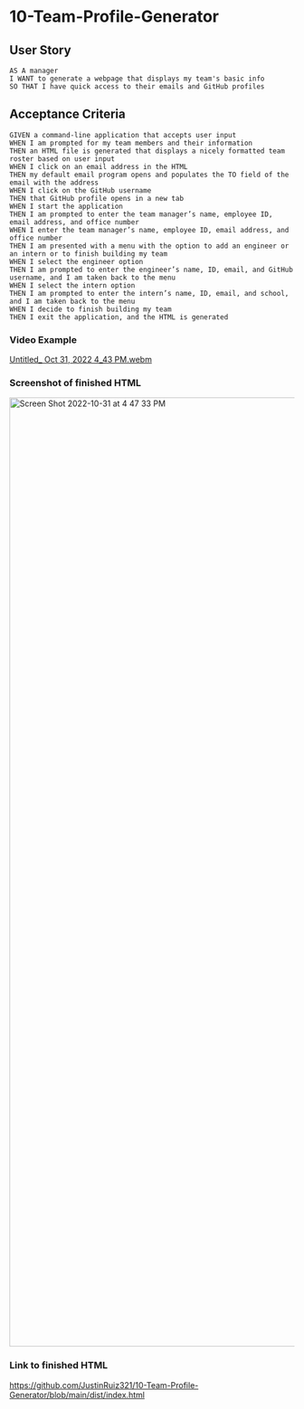 # 10-Team-Profile-Generator
## User Story
```
AS A manager
I WANT to generate a webpage that displays my team's basic info
SO THAT I have quick access to their emails and GitHub profiles
```

## Acceptance Criteria
```
GIVEN a command-line application that accepts user input
WHEN I am prompted for my team members and their information
THEN an HTML file is generated that displays a nicely formatted team roster based on user input
WHEN I click on an email address in the HTML
THEN my default email program opens and populates the TO field of the email with the address
WHEN I click on the GitHub username
THEN that GitHub profile opens in a new tab
WHEN I start the application
THEN I am prompted to enter the team manager’s name, employee ID, email address, and office number
WHEN I enter the team manager’s name, employee ID, email address, and office number
THEN I am presented with a menu with the option to add an engineer or an intern or to finish building my team
WHEN I select the engineer option
THEN I am prompted to enter the engineer’s name, ID, email, and GitHub username, and I am taken back to the menu
WHEN I select the intern option
THEN I am prompted to enter the intern’s name, ID, email, and school, and I am taken back to the menu
WHEN I decide to finish building my team
THEN I exit the application, and the HTML is generated
```

### Video Example
[Untitled_ Oct 31, 2022 4_43 PM.webm](https://user-images.githubusercontent.com/107062112/199107312-338db75d-4654-4d2c-892b-45253eb48b1b.webm)


### Screenshot of finished HTML
<img width="1679" alt="Screen Shot 2022-10-31 at 4 47 33 PM" src="https://user-images.githubusercontent.com/107062112/199107419-7c1f865b-b770-40b5-b368-dcd43e5acf37.png">

### Link to finished HTML
https://github.com/JustinRuiz321/10-Team-Profile-Generator/blob/main/dist/index.html
